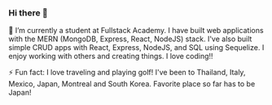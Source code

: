 ### Hi there 👋

🌱 I’m currently a student at Fullstack Academy. I have built web applications with the MERN (MongoDB, Express, React, NodeJS) stack. I've also built simple CRUD apps with React, Express, NodeJS, and SQL using Sequelize. I enjoy working with others and creating things. I love coding!!

⚡ Fun fact: I love traveling and playing golf! I've been to Thailand, Italy, Mexico, Japan, Montreal and South Korea. Favorite place so far has to be Japan!
